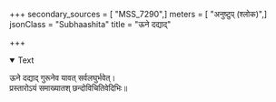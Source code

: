 +++
secondary_sources = [ "MSS_7290",]
meters = [ "अनुष्टुप् (श्लोक)",]
jsonClass = "Subhaashita"
title = "ऊने दद्याद्"

+++

<details open><summary>Text</summary>

ऊने दद्याद् गुरूनेव यावत् सर्वलघुर्भवेत्।  
प्रस्तारोऽयं समाख्यातश् छन्दोविचितिवेदिभिः॥
</details>

